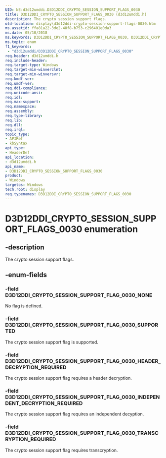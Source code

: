```yaml
---
UID: NE:d3d12umddi.D3D12DDI_CRYPTO_SESSION_SUPPORT_FLAGS_0030
title: D3D12DDI_CRYPTO_SESSION_SUPPORT_FLAGS_0030 (d3d12umddi.h)
description: The crypto session support flags.
old-location: display\d3d12ddi-crypto-session-support-flags-0030.htm
ms.assetid: ffa81a22-3de2-48f8-b753-c296401e0da3
ms.date: 05/10/2018
ms.keywords: D3D12DDI_CRYPTO_SESSION_SUPPORT_FLAGS_0030, D3D12DDI_CRYPTO_SESSION_SUPPORT_FLAGS_0030 enumeration [Display Devices], D3D12DDI_CRYPTO_SESSION_SUPPORT_FLAG_0030_HEADER_DECRYPTION_REQUIRED, D3D12DDI_CRYPTO_SESSION_SUPPORT_FLAG_0030_INDEPENDENT_DECRYPTION_REQUIRED, D3D12DDI_CRYPTO_SESSION_SUPPORT_FLAG_0030_NONE, D3D12DDI_CRYPTO_SESSION_SUPPORT_FLAG_0030_SUPPORTED, D3D12DDI_CRYPTO_SESSION_SUPPORT_FLAG_0030_TRANSCRYPTION_REQUIRED, d3d12umddi/D3D12DDI_CRYPTO_SESSION_SUPPORT_FLAGS_0030, d3d12umddi/D3D12DDI_CRYPTO_SESSION_SUPPORT_FLAG_0030_HEADER_DECRYPTION_REQUIRED, d3d12umddi/D3D12DDI_CRYPTO_SESSION_SUPPORT_FLAG_0030_INDEPENDENT_DECRYPTION_REQUIRED, d3d12umddi/D3D12DDI_CRYPTO_SESSION_SUPPORT_FLAG_0030_NONE, d3d12umddi/D3D12DDI_CRYPTO_SESSION_SUPPORT_FLAG_0030_SUPPORTED, d3d12umddi/D3D12DDI_CRYPTO_SESSION_SUPPORT_FLAG_0030_TRANSCRYPTION_REQUIRED, display.d3d12ddi-crypto-session-support-flags-0030
ms.topic: enum
f1_keywords:
 - "d3d12umddi/D3D12DDI_CRYPTO_SESSION_SUPPORT_FLAGS_0030"
req.header: d3d12umddi.h
req.include-header: 
req.target-type: Windows
req.target-min-winverclnt: 
req.target-min-winversvr: 
req.kmdf-ver: 
req.umdf-ver: 
req.ddi-compliance: 
req.unicode-ansi: 
req.idl: 
req.max-support: 
req.namespace: 
req.assembly: 
req.type-library: 
req.lib: 
req.dll: 
req.irql: 
topic_type:
- APIRef
- kbSyntax
api_type:
- HeaderDef
api_location:
- d3d12umddi.h
api_name:
- D3D12DDI_CRYPTO_SESSION_SUPPORT_FLAGS_0030
product:
- Windows
targetos: Windows
tech.root: display
req.typenames: D3D12DDI_CRYPTO_SESSION_SUPPORT_FLAGS_0030
---
```


# D3D12DDI_CRYPTO_SESSION_SUPPORT_FLAGS_0030 enumeration


## -description


The crypto session support flags.


## -enum-fields




### -field D3D12DDI_CRYPTO_SESSION_SUPPORT_FLAG_0030_NONE

No flag is defined.


### -field D3D12DDI_CRYPTO_SESSION_SUPPORT_FLAG_0030_SUPPORTED

The crypto session support flag is supported.


### -field D3D12DDI_CRYPTO_SESSION_SUPPORT_FLAG_0030_HEADER_DECRYPTION_REQUIRED

The crypto session support flag requires a header decryption.


### -field D3D12DDI_CRYPTO_SESSION_SUPPORT_FLAG_0030_INDEPENDENT_DECRYPTION_REQUIRED

The crypto session support flag requires an independent decyption.


### -field D3D12DDI_CRYPTO_SESSION_SUPPORT_FLAG_0030_TRANSCRYPTION_REQUIRED

The crypto session support flag requires transcryption.

